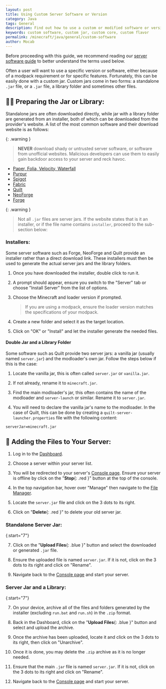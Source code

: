 ```yaml
---
layout: post
title: Using Custom Server Software or Version
category: Java
tags: General
description: Find out how to use a custom or modified software or version not available in the versions list.
keywords: custom software, custom jar, custom core, custom flavor
permalink: /minecraft/java/general/custom-software
author: Mocab
---
```


Before proceeding with this guide, we recommend reading our [server software guide](/minecraft/java/general/server-software) to better understand the terms used below.

Often a user will want to use a specific version or software, either because of a modpack requirement or for specific features. Fortunately, this can be easily done with a custom jar. Custom jars come in two forms: a standalone `.jar` file, or a `.jar` file, a library folder and sometimes other files.

## :cook: Preparing the Jar or Library:

Standalone jars are often downloaded directly, while jar with a library folder are generated from an installer, both of which can be downloaded from the provider's website. A list of the most common software and their download website is as follows:

{: .warning }

> **NEVER** download shady or untrusted server software, or software from unofficial websites. Malicious developers can use them to easily gain backdoor access to your server and reck havoc.

-   [Paper, Folia, Velocity, Waterfall](https://papermc.io/downloads)
-   [Purpur](https://purpurmc.org/downloads)
-   [Spigot](https://getbukkit.org/download/spigot/)
-   [Fabric](https://fabricmc.net/use/server/)
-   [Quilt](https://quiltmc.org/en/install/server/)
-   [NeoForge](https://projects.neoforged.net/neoforged/neoforge)
-   [Forge](https://files.minecraftforge.net/net/minecraftforge/forge/)

{: .warning }

> Not all `.jar` files are server jars. If the website states that is it an installer, or if the file name contains `installer`, proceed to the sub-section below:

### Installers:

Some server software such as Forge, NeoForge and Quilt provide an installer rather than a direct download link. These installers must then be used to generate the actual server jars and the library folders.

1. Once you have downloaded the installer, double click to run it.

2. A prompt should appear, ensure you switch to the "Server" tab or choose "Install Server" from the list of options.

3. Choose the Minecraft and loader version if prompted.

    > If you are using a modpack, ensure the loader version matches the specifications of your modpack.

4. Create a new folder and select it as the target location.

5. Click on "OK" or "Install" and let the installer generate the needed files.

#### Double Jar and a Library Folder

Some software such as Quilt provide two server jars: a vanilla jar (usually named `server.jar`) and the modloader's own jar. Follow the steps below if this is the case:

1. Locate the vanilla jar, this is often called `server.jar` or `vanilla.jar`.

2. If not already, rename it to `minecraft.jar`.

3. Find the main modloader's jar, this often contains the name of the modloader and `server-launch` or similar. Rename it to `server.jar`.

4. You will need to declare the vanilla jar's name to the modloader. In the case of Quilt, this can be done by creating a `quilt-server-launcher.properties` file with the following content:

```
serverJar=minecraft.jar
```

## :hammer: Adding the Files to Your Server:

1. Log in to the [Dashboard](https://client.falixnodes.net/).

2. Choose a server within your server list.

3. You will be redirected to your server's [Console page](https://client.falixnodes.net/server/console). Ensure your server is offline by click on the "**Stop**{: .red }" button at the top of the console.

4. In the top navigation bar, hover over "Manage" then navigate to the [File Manager](https://client.falixnodes.net/server/filemanager).

5. Locate the `server.jar` file and click on the 3 dots to its right.

6. Click on "**Delete**{: .red }" to delete your old server jar.

### Standalone Server Jar:

{:start="7"}

7. Click on the "**Upload Files**{: .blue }" button and select the downloaded or generated `.jar` file.

8. Ensure the uploaded file is named `server.jar`. If it is not, click on the 3 dots to its right and click on "Rename".

9. Navigate back to the [Console page](https://client.falixnodes.net/server/console) and start your server.

### Server Jar and a Library:

{:start="7"}

7. On your device, archive all of the files and folders generated by the installer (excluding `run.bat` and `run.sh`) in the `.zip` format.

8. Back in the Dashboard, click on the "**Upload Files**{: .blue }" button and select and upload the archive.

9. Once the archive has been uploaded, locate it and click on the 3 dots to its right, then click on "Unarchive".

10. Once it is done, you may delete the `.zip` archive as it is no longer needed.

11. Ensure that the main `.jar` file is named `server.jar`. If it is not, click on the 3 dots to its right and click on "Rename".

12. Navigate back to the [Console page](https://client.falixnodes.net/server/console) and start your server.

